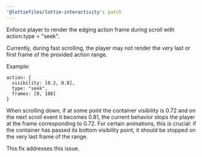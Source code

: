 ```yaml
---
'@lottiefiles/lottie-interactivity': patch
---
```


Enforce player to render the edging action frame during scroll with action.type = "seek".

Currently, during fast scrolling, the player may not render the very last or first frame of the provided action range.

Example:
```
action: {
  visibility: [0.2, 0.8],
  type: "seek",
  frames: [0, 100]
}
```

When scrolling down, if at some point the container visibility is 0.72 and on the next scroll event it becomes 0.81, the
current behavior stops the player at the frame corresponding to 0.72. For certain animations, this is crucial: if the
container has passed its bottom visibility point, it should be stopped on the very last frame of the range.

This fix addresses this issue.
